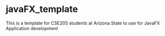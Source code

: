 # javaFX_template
This is a template for CSE205 students at Arizona State to use for JavaFX Application development

